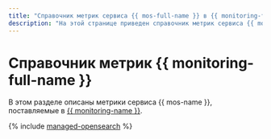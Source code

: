 ```yaml
---
title: "Справочник метрик сервиса {{ mos-full-name }} в {{ monitoring-full-name }}"
description: "На этой странице приведен справочник метрик сервиса {{ mos-name }}, поставляемых в {{ monitoring-full-name }}."
---
```


# Справочник метрик {{ monitoring-full-name }}

В этом разделе описаны метрики сервиса {{ mos-name }}, поставляемые в [{{ monitoring-name }}](../monitoring/).

{% include [managed-opensearch](../_includes/monitoring/metrics-ref/managed-opensearch.md) %}